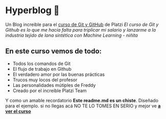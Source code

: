# Hyperblog 💚

Un Blog increible para el [curso de Git y GitHub](http://https://platzi.com/cursos/git-github/) de Platzi
_El curso de Git y Github es lo que me hacía falta para triplicar mi salario y lanzarme a la industria tejido de lana sintética con Machine Learning_
_- niñita_

## En este curso vemos de todo:

- Todos los comandos de Git
- El flujo de trabajo en Github
- El verdadero amor por las buenas prácticas
- Trucos muy locos del profesor
- Las personalidades mútiples de Freddy
- Creado por el increible Platzi Team

Y como un amable recordatorio **Este readme.md es un chiste**. Diseñado para el ejemplo. si no llegas acá NO TE LO TOMES EN SERIO y mejor ve [**a ver el curso**](http://https://platzi.com/cursos/git-github/)
